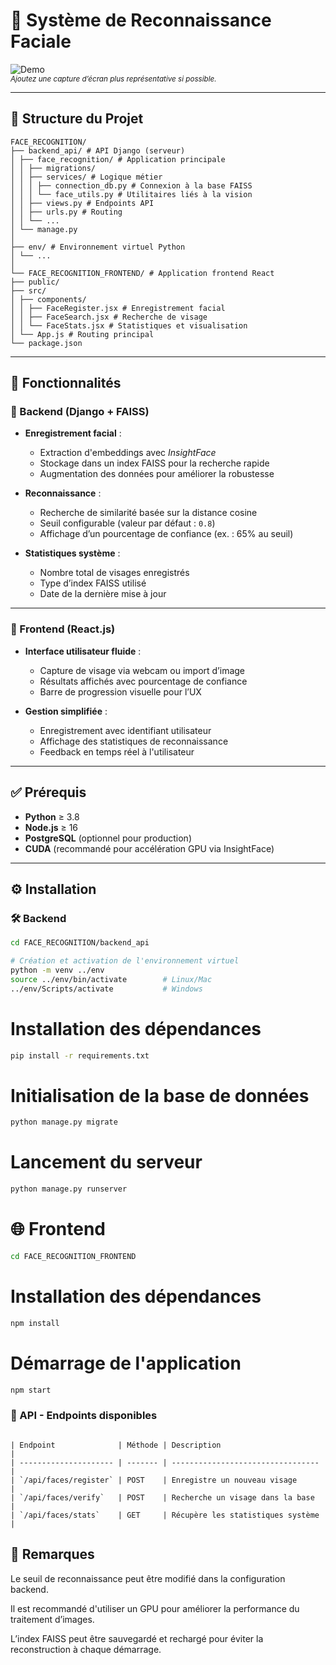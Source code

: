 # 🧠 Système de Reconnaissance Faciale

![Demo](FACE_RECOGNITION_FRONTEND/public/demo.gif)  
<sub><i>Ajoutez une capture d’écran plus représentative si possible.</i></sub>

---

## 📁 Structure du Projet
````
FACE_RECOGNITION/
├── backend_api/ # API Django (serveur)
│ ├── face_recognition/ # Application principale
│ │ ├── migrations/
│ │ ├── services/ # Logique métier
│ │ │ ├── connection_db.py # Connexion à la base FAISS
│ │ │ └── face_utils.py # Utilitaires liés à la vision
│ │ ├── views.py # Endpoints API
│ │ ├── urls.py # Routing
│ │ └── ...
│ └── manage.py
│
├── env/ # Environnement virtuel Python
│ └── ...
│
└── FACE_RECOGNITION_FRONTEND/ # Application frontend React
├── public/
├── src/
│ ├── components/
│ │ ├── FaceRegister.jsx # Enregistrement facial
│ │ ├── FaceSearch.jsx # Recherche de visage
│ │ └── FaceStats.jsx # Statistiques et visualisation
│ └── App.js # Routing principal
└── package.json
``````



---

## 🚀 Fonctionnalités

### 🧩 Backend (Django + FAISS)
- **Enregistrement facial** :
  - Extraction d'embeddings avec *InsightFace*
  - Stockage dans un index FAISS pour la recherche rapide
  - Augmentation des données pour améliorer la robustesse

- **Reconnaissance** :
  - Recherche de similarité basée sur la distance cosine
  - Seuil configurable (valeur par défaut : `0.8`)
  - Affichage d’un pourcentage de confiance (ex. : 65% au seuil)

- **Statistiques système** :
  - Nombre total de visages enregistrés
  - Type d’index FAISS utilisé
  - Date de la dernière mise à jour

---

### 🎨 Frontend (React.js)
- **Interface utilisateur fluide** :
  - Capture de visage via webcam ou import d’image
  - Résultats affichés avec pourcentage de confiance
  - Barre de progression visuelle pour l’UX

- **Gestion simplifiée** :
  - Enregistrement avec identifiant utilisateur
  - Affichage des statistiques de reconnaissance
  - Feedback en temps réel à l'utilisateur

---

## ✅ Prérequis

- **Python** ≥ 3.8  
- **Node.js** ≥ 16  
- **PostgreSQL** (optionnel pour production)  
- **CUDA** (recommandé pour accélération GPU via InsightFace)

---

## ⚙️ Installation

### 🛠 Backend

```bash
cd FACE_RECOGNITION/backend_api

# Création et activation de l'environnement virtuel
python -m venv ../env
source ../env/bin/activate        # Linux/Mac
../env/Scripts/activate           # Windows
```

# Installation des dépendances
```bash
pip install -r requirements.txt
```

# Initialisation de la base de données
```bash
python manage.py migrate
```

# Lancement du serveur
```bash
python manage.py runserver
```
# 🌐 Frontend
```bash
cd FACE_RECOGNITION_FRONTEND
```

# Installation des dépendances
```bash
npm install
```

# Démarrage de l'application
```bash
npm start
```

### 📡 API - Endpoints disponibles
```

| Endpoint              | Méthode | Description                       |
| --------------------- | ------- | --------------------------------- |
| `/api/faces/register` | POST    | Enregistre un nouveau visage      |
| `/api/faces/verify`   | POST    | Recherche un visage dans la base  |
| `/api/faces/stats`    | GET     | Récupère les statistiques système |
```

## 📌 Remarques

Le seuil de reconnaissance peut être modifié dans la configuration backend.

Il est recommandé d'utiliser un GPU pour améliorer la performance du traitement d’images.

L’index FAISS peut être sauvegardé et rechargé pour éviter la reconstruction à chaque démarrage.

